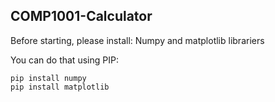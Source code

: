 ## COMP1001-Calculator

Before starting, please install:
Numpy and matplotlib librariers

You can do that using PIP:

```
pip install numpy
pip install matplotlib
```
